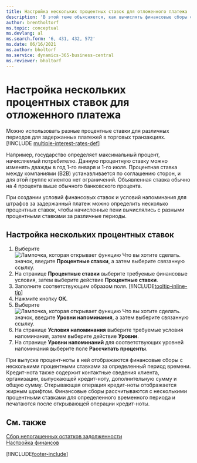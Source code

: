 ```yaml
---
title: Настройка нескольких процентных ставок для отложенного платежа
description: 'В этой теме объясняется, как вычислять финансовые сборы с несколькими процентными ставками за определенный период.'
author: brentholtorf
ms.topic: conceptual
ms.devlang: al
ms.search.form: '6, 431, 432, 572'
ms.date: 06/16/2021
ms.author: bholtorf
ms.service: dynamics-365-business-central
ms.reviewer: bholtorf
---
```

# Настройка нескольких процентных ставок для отложенного платежа

Можно использовать разные процентные ставки для различных периодов для задержанных платежей в торговых транзакциях. [!INCLUDE [multiple-interest-rates-def](includes/multiple-interest-rates-def.md)]

Например, государство определяет максимальный процент, начисляемый потребителю. Данную процентную ставку можно изменять дважды в год 1-го января и 1-го июля. Процентная ставка между компаниями (B2B) устанавливается по соглашению сторон, и для этой группе клиентов нет ограничений. Объявленная ставка обычно на 4 процента выше обычного банковского процента.

При создании условий финансовых ставок и условий напоминания для штрафов за задержанный платеж можно определить несколько процентных ставок, чтобы начисленные пени вычислялись с разными процентными ставками за различные периоды.  

## Настройка нескольких процентных ставок

1. Выберите ![Лампочка, которая открывает функцию Что вы хотите сделать.](media/ui-search/search_small.png "Что вы хотите сделать") значок, введите **Процентные ставки**, а затем выберите связанную ссылку.  
2. На странице **Процентные ставки** выберите требуемые финансовые условия, затем выберите действие **Процентные ставки**.  
3. Заполните соответствующим образом поля. [!INCLUDE[tooltip-inline-tip](includes/tooltip-inline-tip_md.md)]
4. Нажмите кнопку **ОК**.  
5. Выберите ![Лампочка, которая открывает функцию Что вы хотите сделать.](media/ui-search/search_small.png "Что вы хотите сделать") значок, введите **Уровни напоминания**, а затем выберите связанную ссылку.  
6. На странице **Условия напоминания** выберите требуемые условия напоминания, затем выберите действие **Уровни**.  
7. На странице **Уровни напоминаний** для соответствующих уровней напоминания выберите поле **Рассчитать проценты**.  

При выпуске процент-ноты в ней отображаются финансовые сборы с несколькими процентными ставками за определенный период времени. Кредит-нота также содержит контактные сведения клиента, организации, выпускающей кредит-ноту, дополнительную сумму и общую сумму. Открывающая операция кредит-ноты отображается жирным шрифтом. Финансовые сборы рассчитываются с несколькими процентными ставками для определенного временного периода и печатаются после открывающей операции кредит-ноты.  

## См. также

[Сбор непогашенных остатков задолженности](receivables-collect-outstanding-balances.md)  
[Настройка финансов](finance-setup-finance.md)


[!INCLUDE[footer-include](includes/footer-banner.md)]